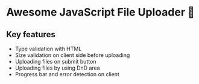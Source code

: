 # Awesome JavaScript File Uploader 🦄 

## Key features
* Type validation with HTML
* Size validation on client side before uploading
* Uploading files on submit button
* Uploading files by using DnD area
* Progress bar and error detection on client
